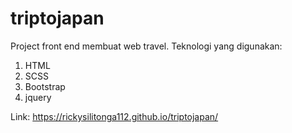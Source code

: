 # triptojapan

Project front end membuat web travel.
Teknologi yang digunakan:

  1. HTML
  2. SCSS
  3. Bootstrap
  4. jquery

Link: https://rickysilitonga112.github.io/triptojapan/
